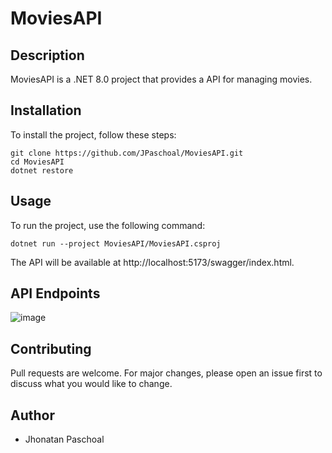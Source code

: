 # MoviesAPI

## Description

MoviesAPI is a .NET 8.0 project that provides a API for managing movies.

## Installation

To install the project, follow these steps:

```
git clone https://github.com/JPaschoal/MoviesAPI.git
cd MoviesAPI
dotnet restore
```

## Usage
To run the project, use the following command:

```dotnet run --project MoviesAPI/MoviesAPI.csproj```

The API will be available at http://localhost:5173/swagger/index.html.

## API Endpoints
![image](https://i.ibb.co/qdKfLPW/Movie-Api-Swager.png)

## Contributing
Pull requests are welcome. For major changes, please open an issue first to discuss what you would like to change.

## Author
- Jhonatan Paschoal

